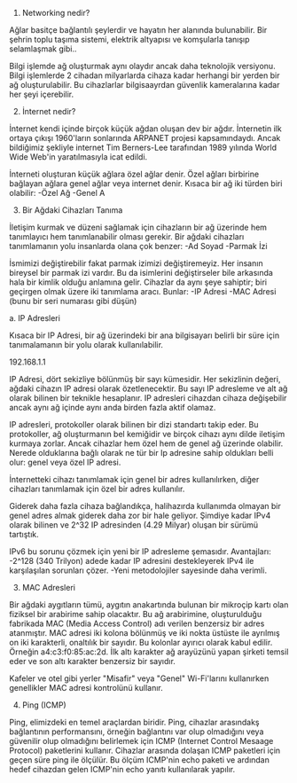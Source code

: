 1. Networking nedir?

Ağlar basitçe bağlantılı şeylerdir ve hayatın her alanında bulunabilir. Bir şehrin toplu taşıma sistemi, elektrik altyapısı ve komşularla tanışıp selamlaşmak gibi..

Bilgi işlemde ağ oluşturmak aynı olaydır ancak daha teknolojik versiyonu. Bilgi işlemlerde 2 cihadan milyarlarda cihaza kadar herhangi bir yerden bir ağ oluşturulabilir. Bu cihazlarlar bilgisaayrdan güvenlik kameralarına kadar her şeyi içerebilir.

2. İnternet nedir?

İnternet kendi içinde birçok küçük ağdan oluşan dev bir ağdır. İnternetin ilk ortaya çıkışı 1960'ların sonlarında ARPANET projesi kapsamındaydı. Ancak bildiğimiz şekliyle internet Tim Berners-Lee tarafından 1989 yılında World Wide Web'in yaratılmasıyla icat edildi.

İnterneti oluşturan küçük ağlara özel ağlar denir. Özel ağları birbirine bağlayan ağlara genel ağlar veya internet denir. Kısaca bir ağ iki türden biri olabilir:
-Özel Ağ
-Genel A

3. Bir Ağdaki Cihazları Tanıma

İletişim kurmak ve düzeni sağlamak için cihazların bir ağ üzerinde hem tanımlayıcı hem tanımlanabilir olması gerekir. Bir ağdaki cihazları tanımlamanın yolu insanlarda olana çok benzer:
-Ad Soyad
-Parmak İzi

İsmimizi değiştirebilir fakat parmak izimizi değiştiremeyiz. Her insanın bireysel bir parmak izi vardır. Bu da isimlerini değiştirseler bile arkasında hala bir kimlik olduğu anlamına gelir. Cihazlar da aynı şeye sahiptir; biri geçirgen olmak üzere iki tanımlama aracı. Bunlar:
-IP Adresi
-MAC Adresi (bunu bir seri numarası gibi düşün)

a. IP Adresleri

Kısaca bir IP Adresi, bir ağ üzerindeki bir ana bilgisayarı belirli bir süre için tanımalamanın bir yolu olarak kullanılabilir. 

192.168.1.1

IP Adresi, dört sekizliye bölünmüş bir sayı kümesidir. Her sekizlinin değeri, ağdaki cihazın IP adresi olarak özetlenecektir. Bu sayı IP adresleme ve alt ağ olarak bilinen bir teknikle hesaplanır. IP adresleri cihazdan cihaza değişebilir ancak aynı ağ içinde aynı anda birden fazla aktif olamaz.

IP adresleri, protokoller olarak bilinen bir dizi standartı takip eder. Bu protokoller, ağ oluşturmanın bel kemiğidir ve birçok cihazı aynı dilde iletişim kurmaya zorlar. Ancak cihazlar hem özel hem de genel ağ üzerinde olabilir. Nerede olduklarına bağlı olarak ne tür bir Ip adresine sahip oldukları belli olur: genel veya özel IP adresi.

İnternetteki cihazı tanımlamak için genel bir adres kullanılırken, diğer cihazları tanımlamak için özel bir adres kullanılır.

Giderek daha fazla cihaza bağlandıkça, halihazırda kullanımda olmayan bir genel adres almak giderek daha zor bir hale geliyor. Şimdiye kadar IPv4 olarak bilinen ve 2^32 IP adresinden (4.29 Milyar) oluşan bir sürümü tartıştık.

IPv6 bu sorunu çözmek için yeni bir IP adresleme şemasıdır. Avantajları:
-2^128 (340 Trilyon) adede kadar IP adresini destekleyerek IPv4 ile karşılaşılan sorunları çözer. 
-Yeni metodolojiler sayesinde daha verimli.

3. MAC Adresleri

Bir ağdaki aygıtların tümü, aygıtın anakartında bulunan bir mikroçip kartı olan fiziksel bir arabirime sahip olacaktır. Bu ağ arabirimine, oluşturulduğu fabrikada MAC (Media Access Control) adı verilen benzersiz bir adres atanmıştır. MAC adresi iki kolona bölünmüş ve iki nokta üstüste ile ayrılmış on iki karakterli, onaltılık bir sayıdır. Bu kolonlar ayırıcı olarak kabul edilir. Örneğin a4:c3:f0:85:ac:2d. İlk altı karakter ağ arayüzünü yapan şirketi temsil eder ve son altı karakter benzersiz bir sayıdır.

Kafeler ve otel gibi yerler "Misafir" veya "Genel" Wi-Fi'larını kullanırken genellikler MAC adresi kontrolünü kullanır. 

4. Ping (ICMP)

Ping, elimizdeki en temel araçlardan biridir. Ping, cihazlar arasındakş bağlantının performansını, örneğin bağlantını var olup olmadığını veya güvenilir olup olmadığını belirlemek için ICMP (Internet Control Mesaage Protocol) paketlerini kullanır. Cihazlar arasında dolaşan ICMP paketleri için geçen süre ping ile ölçülür. Bu ölçüm ICMP'nin echo paketi ve ardından hedef cihazdan gelen ICMP'nin echo yanıtı kullanılarak yapılır.





















